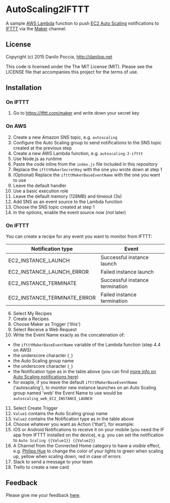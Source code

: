 # AutoScaling2IFTTT

A sample [AWS Lambda](https://aws.amazon.com/lambda/) function to push [EC2 Auto Scaling](https://aws.amazon.com/autoscaling/) notifications to [IFTTT](https://ifttt.com) via the [Maker](https://ifttt.com/maker) channel.

## License

Copyright (c) 2015 Danilo Poccia, http://danilop.net

This code is licensed under the The MIT License (MIT). Please see the LICENSE file that accompanies this project for the terms of use.

## Installation

### On IFTTT

1. Go to https://ifttt.com/maker and write down your secret key

### On AWS

2. Create a new Amazon SNS topic, e.g. `autoscaling`
3. Configure the Auto Scaling group to send notifications to the SNS topic created at the previous step
4. Create a new AWS Lambda function, e.g. `autoscaling-2-ifttt`
  1. Use Node.js as runtime
  2. Paste the code inline from the `index.js` file included in this repository
  3. Replace the `iftttMakerSecretKey` with the one you wrote down at step 1
  4. (Optional) Replace the `iftttMakerBaseEventName` with the one you want to use
  5. Leave the default handler
  6. Use a basic execution role
  7. Leave the default memory (128MB) and timeout (3s)
5. Add SNS as an event source to the Lambda function
  1. Choose the SNS topic created at step 1
  2. In the options, enable the event source now (not later)

### On IFTTT

You can create a recipe for any event you want to monitor from IFTTT:

Notification type|Event
-----------------|-----
EC2_INSTANCE_LAUNCH|Successful instance launch
EC2_INSTANCE_LAUNCH_ERROR|Failed instance launch
EC2_INSTANCE_TERMINATE|Successful instance termination
EC2_INSTANCE_TERMINATE_ERROR|Failed instance termination

6. Select My Recipes
7. Create a Recipes
8. Choose Maker as Trigger ('this')
9. Select Receive a Web Request
10. Write the Event Name exacly as the concatenation of:
  - the `iftttMakerBaseEventName` variable of the Lambda function (step 4.4 on AWS)
  - the underscore character (`_`)
  - the Auto Scaling group name
  - the underscore character (`_`)
  - the Notification type as in the table above (you can find [more info on Auto Scaling notifications here](http://docs.aws.amazon.com/AutoScaling/latest/DeveloperGuide/ASGettingNotifications.html?tag=duckduckgo-osx-20))
  - for exaple, if you leave the default `iftttMakerBaseEventName` ('autoscaling'), to monitor new instance launches on an Auto Scaling group named 'web' the Event Name to use would be `autoscaling_web_EC2_INSTANCE_LAUNCH`
11. Select Create Trigger
12. `Value1` contains the Auto Scaling group name
13. `Value2` contains the Notification type as in the table above
14. Choose whatever you want as Action ('that'), for example:
  1. iOS or Android Notifications to receive it on your mobile (you need the IF app from IFTTT installed on the device), e.g. you can set the notification to `Auto Scaling {{Value1}} {{Value2}}`
  2. A Channel from the Connected Home category to have a *visible* effect, e.g. [Philips Hue](https://ifttt.com/hue) to change the color of your lights to green when scaling up, yellow when scaling down, red in case of errors
  3. Slack to send a message to your team
  4. Trello to create a new card

## Feedback

Please give me your feedback [here](https://twitter.com/danilop).
